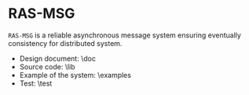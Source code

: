 # RAS-MSG

`RAS-MSG` is a reliable asynchronous message system ensuring eventually consistency for distributed system. 

-   Design document: \\doc
-   Source code: \\lib
-   Example of the system: \\examples
-   Test: \\test

